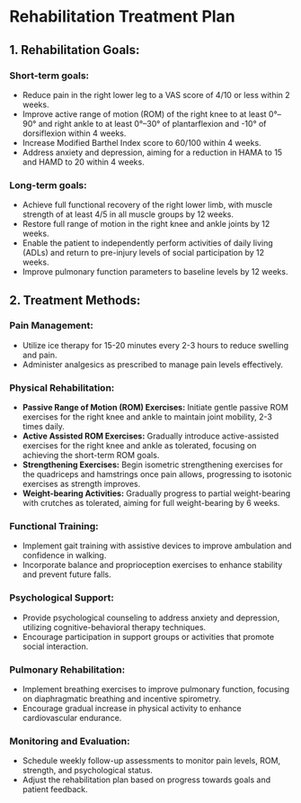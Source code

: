 # Rehabilitation Treatment Plan

## 1. Rehabilitation Goals:
### Short-term goals:
- Reduce pain in the right lower leg to a VAS score of 4/10 or less within 2 weeks.
- Improve active range of motion (ROM) of the right knee to at least 0°–90° and right ankle to at least 0°–30° of plantarflexion and -10° of dorsiflexion within 4 weeks.
- Increase Modified Barthel Index score to 60/100 within 4 weeks.
- Address anxiety and depression, aiming for a reduction in HAMA to 15 and HAMD to 20 within 4 weeks.

### Long-term goals:
- Achieve full functional recovery of the right lower limb, with muscle strength of at least 4/5 in all muscle groups by 12 weeks.
- Restore full range of motion in the right knee and ankle joints by 12 weeks.
- Enable the patient to independently perform activities of daily living (ADLs) and return to pre-injury levels of social participation by 12 weeks.
- Improve pulmonary function parameters to baseline levels by 12 weeks.

## 2. Treatment Methods:
### Pain Management:
- Utilize ice therapy for 15-20 minutes every 2-3 hours to reduce swelling and pain.
- Administer analgesics as prescribed to manage pain levels effectively.

### Physical Rehabilitation:
- **Passive Range of Motion (ROM) Exercises:** Initiate gentle passive ROM exercises for the right knee and ankle to maintain joint mobility, 2-3 times daily.
- **Active Assisted ROM Exercises:** Gradually introduce active-assisted exercises for the right knee and ankle as tolerated, focusing on achieving the short-term ROM goals.
- **Strengthening Exercises:** Begin isometric strengthening exercises for the quadriceps and hamstrings once pain allows, progressing to isotonic exercises as strength improves.
- **Weight-bearing Activities:** Gradually progress to partial weight-bearing with crutches as tolerated, aiming for full weight-bearing by 6 weeks.

### Functional Training:
- Implement gait training with assistive devices to improve ambulation and confidence in walking.
- Incorporate balance and proprioception exercises to enhance stability and prevent future falls.

### Psychological Support:
- Provide psychological counseling to address anxiety and depression, utilizing cognitive-behavioral therapy techniques.
- Encourage participation in support groups or activities that promote social interaction.

### Pulmonary Rehabilitation:
- Implement breathing exercises to improve pulmonary function, focusing on diaphragmatic breathing and incentive spirometry.
- Encourage gradual increase in physical activity to enhance cardiovascular endurance.

### Monitoring and Evaluation:
- Schedule weekly follow-up assessments to monitor pain levels, ROM, strength, and psychological status.
- Adjust the rehabilitation plan based on progress towards goals and patient feedback.
